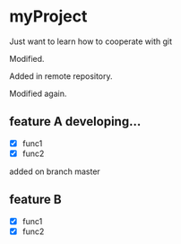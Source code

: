 # myProject
Just want to learn how to cooperate with git

Modified.

Added in remote repository.

Modified again.

## feature A developing...

- [x] func1
- [x] func2

added on branch master

## feature B

- [x] func1
- [x] func2

